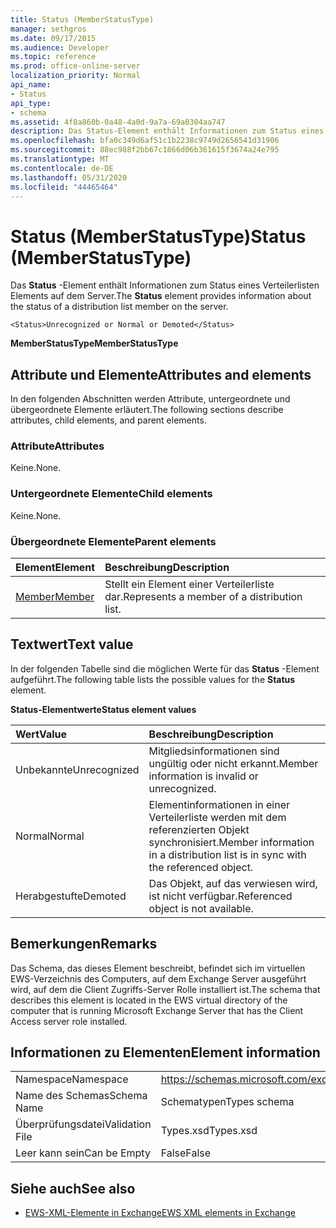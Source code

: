 ```yaml
---
title: Status (MemberStatusType)
manager: sethgros
ms.date: 09/17/2015
ms.audience: Developer
ms.topic: reference
ms.prod: office-online-server
localization_priority: Normal
api_name:
- Status
api_type:
- schema
ms.assetid: 4f8a860b-0a48-4a0d-9a7a-69a0304aa747
description: Das Status-Element enthält Informationen zum Status eines Verteilerlisten Elements auf dem Server.
ms.openlocfilehash: bfa0c349d6af51c1b2238c9749d2656541d31906
ms.sourcegitcommit: 88ec988f2bb67c1866d06b361615f3674a24e795
ms.translationtype: MT
ms.contentlocale: de-DE
ms.lasthandoff: 05/31/2020
ms.locfileid: "44465464"
---
```

# <a name="status-memberstatustype"></a><span data-ttu-id="0613e-103">Status (MemberStatusType)</span><span class="sxs-lookup"><span data-stu-id="0613e-103">Status (MemberStatusType)</span></span>

<span data-ttu-id="0613e-104">Das **Status** -Element enthält Informationen zum Status eines Verteilerlisten Elements auf dem Server.</span><span class="sxs-lookup"><span data-stu-id="0613e-104">The **Status** element provides information about the status of a distribution list member on the server.</span></span> 
  
```
<Status>Unrecognized or Normal or Demoted</Status>
```

 <span data-ttu-id="0613e-105">**MemberStatusType**</span><span class="sxs-lookup"><span data-stu-id="0613e-105">**MemberStatusType**</span></span>
## <a name="attributes-and-elements"></a><span data-ttu-id="0613e-106">Attribute und Elemente</span><span class="sxs-lookup"><span data-stu-id="0613e-106">Attributes and elements</span></span>

<span data-ttu-id="0613e-107">In den folgenden Abschnitten werden Attribute, untergeordnete und übergeordnete Elemente erläutert.</span><span class="sxs-lookup"><span data-stu-id="0613e-107">The following sections describe attributes, child elements, and parent elements.</span></span>
  
### <a name="attributes"></a><span data-ttu-id="0613e-108">Attribute</span><span class="sxs-lookup"><span data-stu-id="0613e-108">Attributes</span></span>

<span data-ttu-id="0613e-109">Keine.</span><span class="sxs-lookup"><span data-stu-id="0613e-109">None.</span></span>
  
### <a name="child-elements"></a><span data-ttu-id="0613e-110">Untergeordnete Elemente</span><span class="sxs-lookup"><span data-stu-id="0613e-110">Child elements</span></span>

<span data-ttu-id="0613e-111">Keine.</span><span class="sxs-lookup"><span data-stu-id="0613e-111">None.</span></span>
  
### <a name="parent-elements"></a><span data-ttu-id="0613e-112">Übergeordnete Elemente</span><span class="sxs-lookup"><span data-stu-id="0613e-112">Parent elements</span></span>

|<span data-ttu-id="0613e-113">**Element**</span><span class="sxs-lookup"><span data-stu-id="0613e-113">**Element**</span></span>|<span data-ttu-id="0613e-114">**Beschreibung**</span><span class="sxs-lookup"><span data-stu-id="0613e-114">**Description**</span></span>|
|:-----|:-----|
|[<span data-ttu-id="0613e-115">Member</span><span class="sxs-lookup"><span data-stu-id="0613e-115">Member</span></span>](member-ex15websvcsotherref.md) <br/> |<span data-ttu-id="0613e-116">Stellt ein Element einer Verteilerliste dar.</span><span class="sxs-lookup"><span data-stu-id="0613e-116">Represents a member of a distribution list.</span></span>  <br/> |
   
## <a name="text-value"></a><span data-ttu-id="0613e-117">Textwert</span><span class="sxs-lookup"><span data-stu-id="0613e-117">Text value</span></span>

<span data-ttu-id="0613e-118">In der folgenden Tabelle sind die möglichen Werte für das **Status** -Element aufgeführt.</span><span class="sxs-lookup"><span data-stu-id="0613e-118">The following table lists the possible values for the **Status** element.</span></span> 
  
<span data-ttu-id="0613e-119">**Status-Elementwerte**</span><span class="sxs-lookup"><span data-stu-id="0613e-119">**Status element values**</span></span>

|<span data-ttu-id="0613e-120">**Wert**</span><span class="sxs-lookup"><span data-stu-id="0613e-120">**Value**</span></span>|<span data-ttu-id="0613e-121">**Beschreibung**</span><span class="sxs-lookup"><span data-stu-id="0613e-121">**Description**</span></span>|
|:-----|:-----|
|<span data-ttu-id="0613e-122">Unbekannte</span><span class="sxs-lookup"><span data-stu-id="0613e-122">Unrecognized</span></span>  <br/> |<span data-ttu-id="0613e-123">Mitgliedsinformationen sind ungültig oder nicht erkannt.</span><span class="sxs-lookup"><span data-stu-id="0613e-123">Member information is invalid or unrecognized.</span></span>  <br/> |
|<span data-ttu-id="0613e-124">Normal</span><span class="sxs-lookup"><span data-stu-id="0613e-124">Normal</span></span>  <br/> |<span data-ttu-id="0613e-125">Elementinformationen in einer Verteilerliste werden mit dem referenzierten Objekt synchronisiert.</span><span class="sxs-lookup"><span data-stu-id="0613e-125">Member information in a distribution list is in sync with the referenced object.</span></span>  <br/> |
|<span data-ttu-id="0613e-126">Herabgestufte</span><span class="sxs-lookup"><span data-stu-id="0613e-126">Demoted</span></span>  <br/> |<span data-ttu-id="0613e-127">Das Objekt, auf das verwiesen wird, ist nicht verfügbar.</span><span class="sxs-lookup"><span data-stu-id="0613e-127">Referenced object is not available.</span></span>  <br/> |
   
## <a name="remarks"></a><span data-ttu-id="0613e-128">Bemerkungen</span><span class="sxs-lookup"><span data-stu-id="0613e-128">Remarks</span></span>

<span data-ttu-id="0613e-129">Das Schema, das dieses Element beschreibt, befindet sich im virtuellen EWS-Verzeichnis des Computers, auf dem Exchange Server ausgeführt wird, auf dem die Client Zugriffs-Server Rolle installiert ist.</span><span class="sxs-lookup"><span data-stu-id="0613e-129">The schema that describes this element is located in the EWS virtual directory of the computer that is running Microsoft Exchange Server that has the Client Access server role installed.</span></span>
  
## <a name="element-information"></a><span data-ttu-id="0613e-130">Informationen zu Elementen</span><span class="sxs-lookup"><span data-stu-id="0613e-130">Element information</span></span>

|||
|:-----|:-----|
|<span data-ttu-id="0613e-131">Namespace</span><span class="sxs-lookup"><span data-stu-id="0613e-131">Namespace</span></span>  <br/> |https://schemas.microsoft.com/exchange/services/2006/types  <br/> |
|<span data-ttu-id="0613e-132">Name des Schemas</span><span class="sxs-lookup"><span data-stu-id="0613e-132">Schema Name</span></span>  <br/> |<span data-ttu-id="0613e-133">Schematypen</span><span class="sxs-lookup"><span data-stu-id="0613e-133">Types schema</span></span>  <br/> |
|<span data-ttu-id="0613e-134">Überprüfungsdatei</span><span class="sxs-lookup"><span data-stu-id="0613e-134">Validation File</span></span>  <br/> |<span data-ttu-id="0613e-135">Types.xsd</span><span class="sxs-lookup"><span data-stu-id="0613e-135">Types.xsd</span></span>  <br/> |
|<span data-ttu-id="0613e-136">Leer kann sein</span><span class="sxs-lookup"><span data-stu-id="0613e-136">Can be Empty</span></span>  <br/> |<span data-ttu-id="0613e-137">False</span><span class="sxs-lookup"><span data-stu-id="0613e-137">False</span></span>  <br/> |
   
## <a name="see-also"></a><span data-ttu-id="0613e-138">Siehe auch</span><span class="sxs-lookup"><span data-stu-id="0613e-138">See also</span></span>



- [<span data-ttu-id="0613e-139">EWS-XML-Elemente in Exchange</span><span class="sxs-lookup"><span data-stu-id="0613e-139">EWS XML elements in Exchange</span></span>](ews-xml-elements-in-exchange.md)


